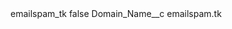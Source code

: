 <?xml version="1.0" encoding="UTF-8"?>
<CustomMetadata xmlns="http://soap.sforce.com/2006/04/metadata" xmlns:xsi="http://www.w3.org/2001/XMLSchema-instance" xmlns:xsd="http://www.w3.org/2001/XMLSchema">
    <label>emailspam_tk</label>
    <protected>false</protected>
    <values>
        <field>Domain_Name__c</field>
        <value xsi:type="xsd:string">emailspam.tk</value>
    </values>
</CustomMetadata>
